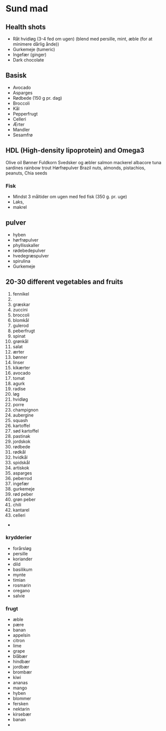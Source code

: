 # Sund mad
## Health shots
- Råt hvidløg (3-4 fed om ugen) (blend med persille, mint, æble (for at minimere dårlig ånde))
- Gurkemeje (tumeric)
- Ingefær (ginger)
- Dark chocolate

## Basisk
- Avocado
- Asparges
- Rødbede (150 g pr. dag)
- Broccoli
- Kål
- Pepperfrugt
- Celleri
- Ærter
- Mandler
- Sesamfrø

## HDL (High-density lipoprotein) and Omega3
Olive oil
Bønner
Fuldkorn
Svedsker og æbler
salmon
mackerel
albacore tuna
sardines
rainbow trout
Hørfrøpulver
Brazil nuts, almonds, pistachios, peanuts,
Chia seeds

### Fisk
- Mindst 3 måltider om ugen med fed fisk (350 g. pr. uge)
- Laks, 
- makrel

## pulver
- hyben
- hørfrøpulver
- phyllisskaller
- rødebedepulver
- hvedegræspulver
- spirulina
- Gurkemeje

## 20-30 different vegetables and fruits
1. fennikel
2. 
3. græskar
4. zuccini
5. broccoli
6. blomkål
7. gulerod
8. peberfrugt
9. spinat
10. grønkål
11. salat
12. ærter
13. bønner
14. linser
15. kikærter
16. avocado
17. tomat
18. agurk
19. radise
20. løg
21. hvidløg
22. porre
23. champignon
24. aubergine
25. squash
26. kartoffel
27. sød kartoffel
28. pastinak
29. jordskok
30. rødbede
31. rødkål
32. hvidkål
33. spidskål
34. artiskok
35. asparges
36. peberrod
37. ingefær
38. gurkemeje
39. rød peber
40. grøn peber
41. chili
42. kantarel
43. celleri
- 

### krydderier
- forårsløg
- persille
- koriander
- dild
- basilikum
- mynte
- timian
- rosmarin
- oregano
- salvie
### frugt
- æble
- pære
- banan
- appelsin
- citron
- lime
- grape
- blåbær
- hindbær
- jordbær
- brombær
- kiwi
- ananas
- mango
- hyben
- blommer
- fersken
- nektarin
- kirsebær
- banan
- 